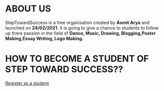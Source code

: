# ABOUT US
 StepTowardSuccess is a free organisation created by **Asmit Arya** and launched on **24/02/2021**.
It is going to give a chance to students to follow up there passion in the field of **Dance, Music, Drawing, Blogging,Poster Making,Essay Writing, Logo Making.**

# HOW TO BECOME A STUDENT OF STEP TOWARD SUCCESS??
<div class=“sqs-block button-block sqs-block-button”>
 <div class=“sqs-block-content”>
   <div class=“sqs-block-button-container--center”>
     <a href class=“sqs-block-button-element--large sqs-block-button-element”>
       <i class=""></i> <span>Register as a student</span>
     </a>
   </div>
 </div>
</div>
